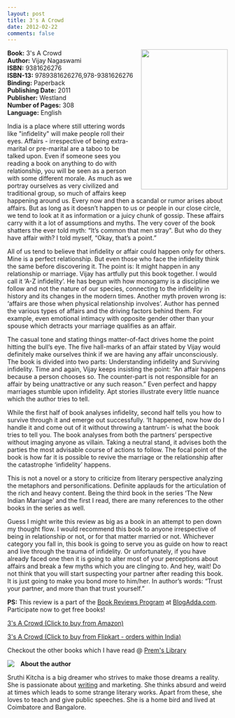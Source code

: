 ```yaml
---
layout: post
title: 3's A Crowd
date: 2012-02-22
comments: false
---
```


<div class="separator" style="clear: both; text-align: center;">
<a href="http://3.bp.blogspot.com/-f3iNhORd-PA/T0PjM1BcIWI/AAAAAAAATes/_I5SjVNs7Xc/s1600/3+is+a+crowd.JPG" imageanchor="1" style="clear: right; float: right; margin-bottom: 1em; margin-left: 1em;"><img border="0" height="320" src="http://3.bp.blogspot.com/-f3iNhORd-PA/T0PjM1BcIWI/AAAAAAAATes/_I5SjVNs7Xc/s320/3+is+a+crowd.JPG" width="198" /></a></div> 

**Book:** 3's A Crowd  
**Author:** Vijay Nagaswami  
**ISBN:** 9381626276  
**ISBN-13:** 9789381626276,978-9381626276  
**Binding:** Paperback  
**Publishing Date:** 2011  
**Publisher:** Westland  
**Number of Pages:** 308  
**Language:** English  
  
India is a place where still uttering words like "infidelity" will make people roll their eyes. Affairs - irrespective of being extra-marital or pre-marital are a taboo to be talked upon. Even if someone sees you reading a book on anything to do with relationship, you will be seen as a person with some different morale. As much as we portray ourselves as very civilized and traditional group, so much of affairs keep happening around us. Every now and then a scandal or rumor arises about affairs. But as long as it doesn’t happen to us or people in our close circle, we tend to look at it as information or a juicy chunk of gossip. These affairs carry with it a lot of assumptions and myths. The very cover of the book shatters the ever told myth: “It’s common that men stray”. But who do they have affair with? I told myself, “Okay, that’s a point.”  
  
All of us tend to believe that infidelity or affair could happen only for others. Mine is a perfect relationship. But even those who face the infidelity think the same before discovering it. The point is: It might happen in any relationship or marriage. Vijay has artfully put this book together. I would call it ‘A-Z infidelity’. He has begun with how monogamy is a discipline we follow and not the nature of our species, connecting to the infidelity in history and its changes in the modern times. Another myth proven wrong is: ‘affairs are those when physical relationship involves’. Author has penned the various types of affairs and the driving factors behind them. For example, even emotional intimacy with opposite gender other than your spouse which detracts your marriage qualifies as an affair.  
  
The casual tone and stating things matter-of-fact drives home the point hitting the bull’s eye. The five hall-marks of an affair stated by Vijay would definitely make ourselves think if we are having any affair unconsciously. The book is divided into two parts: Understanding infidelity and Surviving infidelity. Time and again, Vijay keeps insisting the point: “An affair happens because a person chooses so. The counter-part is not responsible for an affair by being unattractive or any such reason.” Even perfect and happy marriages stumble upon infidelity. Apt stories illustrate every little nuance which the author tries to tell.  
  
While the first half of book analyses infidelity, second half tells you how to survive through it and emerge out successfully. ‘It happened, now how do I handle it and come out of it without throwing a tantrum’- is what the book tries to tell you. The book analyses from both the partners’ perspective without imaging anyone as villain. Taking a neutral stand, it advises both the parties the most advisable course of actions to follow. The focal point of the book is how far it is possible to revive the marriage or the relationship after the catastrophe ‘infidelity’ happens.  
  
This is not a novel or a story to criticize from literary perspective analyzing the metaphors and personifications. Definite applauds for the articulation of the rich and heavy content. Being the third book in the series ‘The New Indian Marriage’ and the first I read, there are many references to the other books in the series as well.  
  
Guess I might write this review as big as a book in an attempt to pen down my thought flow. I would recommend this book to anyone irrespective of being in relationship or not, or for that matter married or not. Whichever category you fall in, this book is going to serve you as guide on how to react and live through the trauma of infidelity. Or unfortunately, if you have already faced one then it is going to alter most of your perceptions about affairs and break a few myths which you are clinging to. And hey, wait! Do not think that you will start suspecting your partner after reading this book. It is just going to make you bond more to him/her. In author’s words: “Trust your partner, and more than that trust yourself.”  
  
**PS:** This review is a part of the [Book Reviews Program](http://blog.blogadda.com/2011/05/04/indian-bloggers-book-reviews) at [BlogAdda.com](http://www.blogadda.com/). Participate now to get free books!  

[3's A Crowd (Click to buy from Amazon)](http://www.amazon.com/gp/product/9381626278/ref=as_li_qf_sp_asin_tl?ie=UTF8&tag=booiverea-20&linkCode=as2&camp=1789&creative=9325&creativeASIN=9381626278)  
  
[3's A Crowd (Click to buy from Flipkart - orders within India)](http://www.flipkart.com/3s-crowd-9381626276/p/itmd5yyumhtx2trn?pid=9789381626276&affid=INPremkblo)  
  
Checkout the other books which I have read @ [Prem's Library](http://books.smileprem.com/)  

<img style="clear: left; float: left; margin-bottom: 1em; margin-right: 1em;" 
src="{{site.url}}/img/sruthi.jpg"/>
 **About the author**  

Sruthi Kitcha is a big dreamer who strives to make those dreams a reality. She is passionate about [writing](http://penurheart.blogspot.com/) and marketing. She thinks absurd and weird at times which leads to some strange literary works. Apart from these, she loves to teach and give public speeches. She is a home bird and lived at Coimbatore and Bangalore.  

